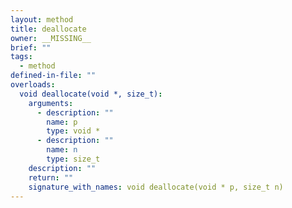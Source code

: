 ```yaml
---
layout: method
title: deallocate
owner: __MISSING__
brief: ""
tags:
  - method
defined-in-file: ""
overloads:
  void deallocate(void *, size_t):
    arguments:
      - description: ""
        name: p
        type: void *
      - description: ""
        name: n
        type: size_t
    description: ""
    return: ""
    signature_with_names: void deallocate(void * p, size_t n)
---
```

